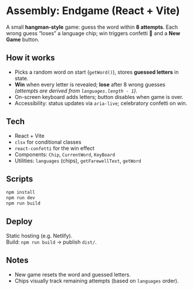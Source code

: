 # Assembly: Endgame (React + Vite)

A small **hangman-style** game: guess the word within **8 attempts**. Each wrong guess “loses” a language chip; win triggers confetti 🎉 and a **New Game** button.

## How it works
- Picks a random word on start (`getWord()`), stores **guessed letters** in state.
- **Win** when every letter is revealed; **lose** after 8 wrong guesses  
  *(attempts are derived from `languages.length - 1`)*.
- On-screen keyboard adds letters; button disables when game is over.
- Accessibility: status updates via `aria-live`; celebratory confetti on win.

## Tech
- React + Vite
- `clsx` for conditional classes
- `react-confetti` for the win effect
- Components: `Chip`, `CurrentWord`, `KeyBoard`
- Utilities: `languages` (chips), `getFarewellText`, `getWord`

## Scripts
```bash
npm install
npm run dev
npm run build
```

## Deploy
Static hosting (e.g. Netlify).  
Build: `npm run build` → publish `dist/`.

## Notes
- New game resets the word and guessed letters.
- Chips visually track remaining attempts (based on `languages` order).

